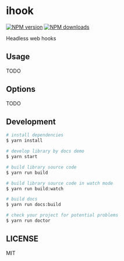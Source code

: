 # ihook

[![NPM version](https://img.shields.io/npm/v/ihook.svg?style=flat)](https://npmjs.org/package/ihook)
[![NPM downloads](http://img.shields.io/npm/dm/ihook.svg?style=flat)](https://npmjs.org/package/ihook)

Headless web hooks

## Usage

TODO

## Options

TODO

## Development

```bash
# install dependencies
$ yarn install

# develop library by docs demo
$ yarn start

# build library source code
$ yarn run build

# build library source code in watch mode
$ yarn run build:watch

# build docs
$ yarn run docs:build

# check your project for potential problems
$ yarn run doctor
```

## LICENSE

MIT

